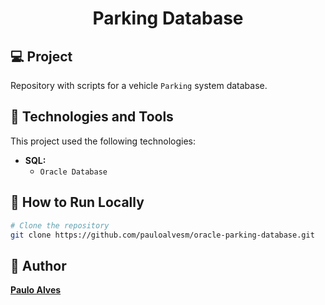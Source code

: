 <h1 align="center">Parking Database</h1>

## 💻 Project

Repository with scripts for a vehicle `Parking` system database.

## 🚀 Technologies and Tools

This project used the following technologies:

- **SQL:**  
  - `Oracle Database`
 
## 💾 How to Run Locally

```bash
# Clone the repository
git clone https://github.com/pauloalvesm/oracle-parking-database.git
```

## 👤 Author

**[Paulo Alves](https://github.com/pauloalvesm)**
